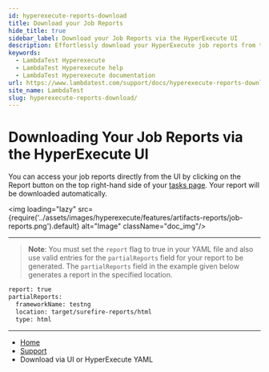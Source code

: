 ```yaml
---
id: hyperexecute-reports-download
title: Download your Job Reports
hide_title: true
sidebar_label: Download your Job Reports via the HyperExecute UI
description: Effortlessly download your HyperExecute job reports from the UI. Click the Report button on the top right-hand side of your tasks page. .
keywords:
  - LambdaTest Hyperexecute
  - LambdaTest Hyperexecute help
  - LambdaTest Hyperexecute documentation
url: https://www.lambdatest.com/support/docs/hyperexecute-reports-download/
site_name: LambdaTest
slug: hyperexecute-reports-download/
---
```


<script type="application/ld+json"
      dangerouslySetInnerHTML={{ __html: JSON.stringify({
       "@context": "https://schema.org",
        "@type": "BreadcrumbList",
        "itemListElement": [{
          "@type": "ListItem",
          "position": 1,
          "name": "Home",
          "item": "https://www.lambdatest.com"
        },{
          "@type": "ListItem",
          "position": 2,
          "name": "Support",
          "item": "https://www.lambdatest.com/support/docs/"
        },{
          "@type": "ListItem",
          "position": 3,
          "name": "HyperExecute Concepts",
          "item": "https://www.lambdatest.com/support/docs/hyperexecute-reports-download/"
        }]
      })
    }}
></script>

# Downloading Your Job Reports via the HyperExecute UI 

You can access your job reports directly from the UI by clicking on the Report button on the top right-hand side of your [tasks page](/support/docs/hyperexecute-guided-walkthrough/#hyperexecute-tasks-page). Your report will be downloaded automatically.


<img loading="lazy" src={require('../assets/images/hyperexecute/features/artifacts-reports/job-reports.png').default} alt="Image"  className="doc_img"/>

***

> **Note**: You must set the `report` flag to true in your YAML file and also use valid entries for the `partialReports` field for your report to be generated. The `partialReports` field in the example given below generates a report in the specified location. 

```bash
report: true
partialReports:
  frameworkName: testng
  location: target/surefire-reports/html
  type: html
```

***

<nav aria-label="breadcrumbs">
  <ul className="breadcrumbs">
    <li className="breadcrumbs__item">
      <a className="breadcrumbs__link" target="_self" href="https://www.lambdatest.com">
        Home
      </a>
    </li>
    <li className="breadcrumbs__item">
      <a className="breadcrumbs__link" target="_self" href="https://www.lambdatest.com/support/docs/">
        Support
      </a>
    </li>
    <li className="breadcrumbs__item breadcrumbs__item--active">
      <span className="breadcrumbs__link">
        Download via UI or HyperExecute YAML 
      </span>
    </li>
  </ul>
</nav>
